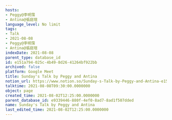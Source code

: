 ```yaml
---
hosts:
- Peggy@李明霈
- Antina@張庭瑄
language_level: No limit
tags:
- Talk
- 2021-08-08
- Peggy@李明霈
- Antina@張庭瑄
indexDate: 2021-08-08
parent_type: database_id
id: e151a794-025c-4b49-8d26-41264bf922bb
archived: false
platform: Google Meet
title: Sunday's Talk by Peggy and Antina
notion_url: https://www.notion.so/Sunday-s-Talk-by-Peggy-and-Antina-e151a794025c4b498d2641264bf922bb
talktime: 2021-08-08T09:30:00.0000000
object: page
created_time: 2021-08-02T12:25:00.0000000
parent_database_id: e9339446-880f-4ef0-8ad7-8ad1f507dded
name: Sunday's Talk by Peggy and Antina
last_edited_time: 2021-08-02T12:25:00.0000000
---
```







